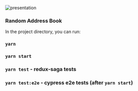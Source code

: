 ![presentation](./address-book.gif)

### Random Address Book

In the project directory, you can run:

### `yarn`

### `yarn start`

### `yarn test` - redux-saga tests

### `yarn test:e2e` - cypress e2e tests (after `yarn start`)
